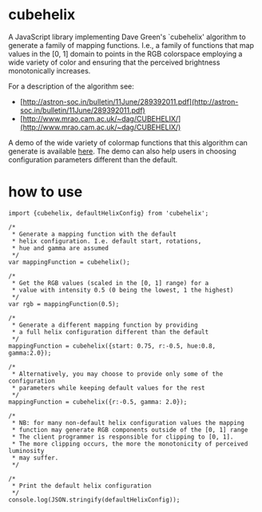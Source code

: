 [comment1]: <> (to generate HTML out of this file use:       )
[comment2]: <> ($pandoc README.md -s -o foo.html             )

# cubehelix

A JavaScript library implementing Dave Green's `cubehelix' algorithm to
generate a family of mapping functions. I.e., a family of functions that
map values in the [0, 1] domain to points in the RGB colorspace
employing a wide variety of color and ensuring that the perceived brightness
monotonically increases.

For a description of the algorithm see:

- [http://astron-soc.in/bulletin/11June/289392011.pdf](http://astron-soc.in/bulletin/11June/289392011.pdf)
- [http://www.mrao.cam.ac.uk/~dag/CUBEHELIX/](http://www.mrao.cam.ac.uk/~dag/CUBEHELIX/)

A demo of the wide variety of colormap functions that this algorithm can generate
is available [here](http://mperdikeas.github.io/cubehelix/index.html). The demo can also
help users in choosing configuration parameters different than the default.

# how to use

    import {cubehelix, defaultHelixConfig} from 'cubehelix';

    /*
     * Generate a mapping function with the default
     * helix configuration. I.e. default start, rotations,
     * hue and gamma are assumed
     */
    var mappingFunction = cubehelix();

    /*
     * Get the RGB values (scaled in the [0, 1] range) for a
     * value with intensity 0.5 (0 being the lowest, 1 the highest)
     */        
    var rgb = mappingFunction(0.5);

    /*
     * Generate a different mapping function by providing
     * a full helix configuration different than the default
     */
    mappingFunction = cubehelix({start: 0.75, r:-0.5, hue:0.8, gamma:2.0});

    /*
     * Alternatively, you may choose to provide only some of the configuration
     * parameters while keeping default values for the rest
     */
    mappingFunction = cubehelix({r:-0.5, gamma: 2.0});

    /*
     * NB: for many non-default helix configuration values the mapping
     * function may generate RGB components outside of the [0, 1] range
     * The client programmer is responsible for clipping to [0, 1].
     * The more clipping occurs, the more the monotonicity of perceived luminosity 
     * may suffer.
     */

    /*
     * Print the default helix configuration
     */
    console.log(JSON.stringify(defaultHelixConfig));

